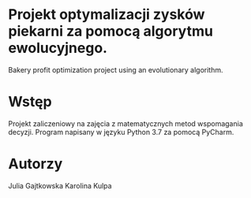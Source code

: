 # Projekt optymalizacji zysków piekarni za pomocą algorytmu ewolucyjnego.
Bakery profit optimization project using an evolutionary algorithm.

# Wstęp
Projekt zaliczeniowy na zajęcia z matematycznych metod wspomagania decyzji. Program napisany w języku Python 3.7 za pomocą PyCharm.

# Autorzy 
Julia Gajtkowska
Karolina Kulpa
